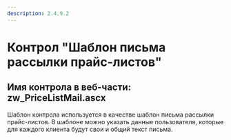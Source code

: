 ```yaml
---
description: 2.4.9.2
---
```


# Контрол "Шаблон письма рассылки прайс-листов"

## Имя контрола в веб-части: zw\_PriceListMail.ascx

Шаблон контрола используется в качестве шаблон письма рассылки прайс-листов. В шаблоне можно указать данные пользователя, которые для каждого клиента будут свои и общий текст письма.

